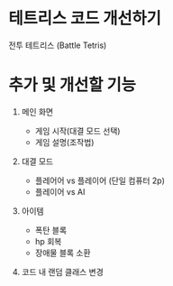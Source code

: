# 테트리스 코드 개선하기
전투 테트리스 (Battle Tetris)

# 추가 및 개선할 기능
1. 메인 화면
   * 게임 시작(대결 모드 선택)
   * 게임 설명(조작법)

2. 대결 모드
   * 플레어어 vs 플레이어 (단일 컴퓨터 2p)
   * 플레이어 vs AI

3. 아이템
   * 폭탄 블록
   * hp 회복
   * 장애물 블록 소환

4. 코드 내 랜덤 클래스 변경
